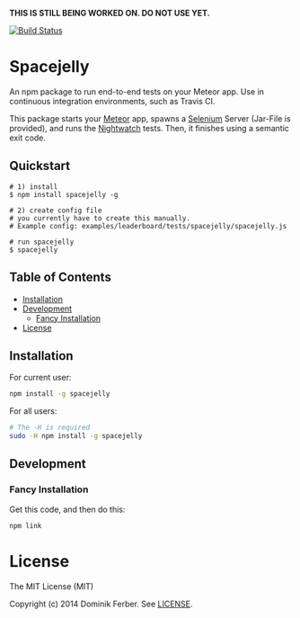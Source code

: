 **THIS IS STILL BEING WORKED ON. DO NOT USE YET.**

[![Build Status](https://travis-ci.org/dferber90/spacejelly.svg?branch=master)](https://travis-ci.org/dferber90/spacejelly)

# Spacejelly

An npm package to run end-to-end tests on your Meteor app.
Use in continuous integration environments, such as Travis CI.

This package starts your [Meteor](https://github.com/meteor/meteor) app, spawns a [Selenium](https://code.google.com/p/selenium/) Server (Jar-File is provided), and runs the [Nightwatch](https://github.com/beatfactor/nightwatch/) tests. Then, it finishes using a semantic exit code.

## Quickstart
    
    # 1) install
    $ npm install spacejelly -g

    # 2) create config file
    # you currently have to create this manually.
    # Example config: examples/leaderboard/tests/spacejelly/spacejelly.js

    # run spacejelly
    $ spacejelly


## Table of Contents

- [Installation](#installation)
- [Development](#development)
   - [Fancy Installation](#fancy-installation)
- [License](#license)


## Installation

For current user:

```bash
npm install -g spacejelly
```

For all users:

```bash
# The -H is required
sudo -H npm install -g spacejelly
```








## Development


### Fancy Installation

Get this code, and then do this:

    npm link

# License
The MIT License (MIT)

Copyright (c) 2014 Dominik Ferber. See [LICENSE](/LICENSE).